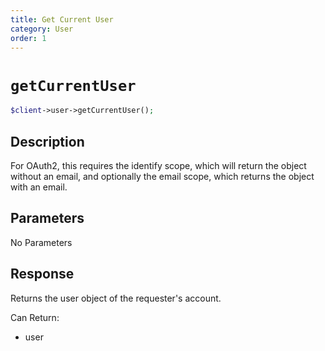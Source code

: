 ```yaml
---
title: Get Current User
category: User
order: 1
---
```


# `getCurrentUser`

```php
$client->user->getCurrentUser();
```

## Description

For OAuth2, this requires the identify scope, which will return the object without an email, and optionally the email scope, which returns the object with an email.

## Parameters

No Parameters

## Response

Returns the user object of the requester&#039;s account.

Can Return:

* user
